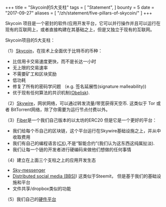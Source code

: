 +++
title = "Skycoin的5大支柱"
tags = [
    "Statement",
]
bounty = 5
date = "2017-09-27"
aliases = [
	"/zh/statement/five-pillars-of-skycoin/"
]
+++

Skycoin 项目是一个密封的软件/应用开发平台，它可以并行操作并且可以运行在现有的互联网上，或者直接构建在其基础之上，但是又独立于现有的互联网。

Skycoin项目的5大支柱：

（1）[Skycoin](https://github.com/skycoin/skycoin)，在技术上全面优于比特币的币种：

- 比信用卡交易速度更快，而不是长达一小时
- 无上限的交易速率
- 不需要矿工和区块奖励
- 低功耗
- 修复了所有的密码学问题 （e.g. 签名延展性(signature malleability))
- 优于现有任何算法的共识机制([Obelisk](/statement/obelisk-the-skycoin-consensus-algorithm/)).

（2）[Skywire](/tags/skywire/)，网状网络，可以通过转发流量/带宽获得天空币. 这类似于 Tor 或者 BitTorrent网络，除了你需要为运行节点付费以外。

（3）[Fiber](https://www.skycoin.net/fiber/)是一个我们自己版本的以太坊的ERC20 但是它是一个更好的平台：

- 我们给每个币自己的区块链，这个平台运行在Skywire基础设施之上，并从中收取费用
- 我们有自己的编程语言([CX](/overview/cx-overview/)),不是“智能合约”(我们认为这东西这纯属扯淡).
- 我们让每一个链的开发者进行硬编码来做他们想做的任何事情

（4）建立在上面三个支柱之上的应用开发生态

- [Sky-messenger](http://messenger.skycoin.net/)
- [Distributed social media (BBS)](https://github.com/skycoin/bbs)) 这类似于Steemit， 但是基于我们的基础设施和平台
- 文件共享/dropbox类似的功能

（5）我们自己的[硬件平台](/statement/skywire-miner-hardware-for-the-next-internet/)
